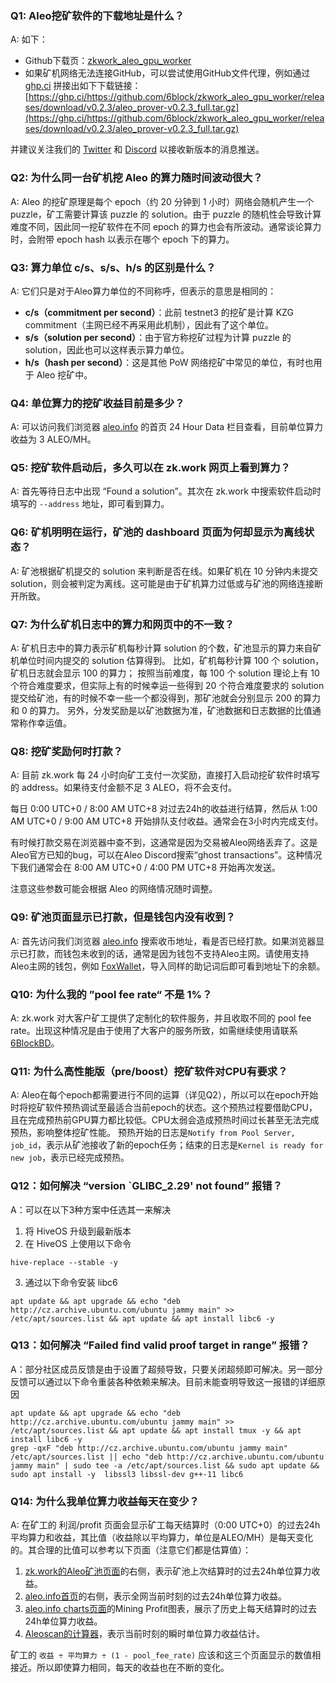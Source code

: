 ### Q1: Aleo挖矿软件的下载地址是什么？

A: 如下：
- Github下载页：[zkwork_aleo_gpu_worker](https://github.com/6block/zkwork_aleo_gpu_worker/releases)
- 如果矿机网络无法连接GitHub，可以尝试使用GitHub文件代理，例如通过 [ghp.ci](https://ghp.ci/) 拼接出如下下载链接：[https://ghp.ci/https://github.com/6block/zkwork_aleo_gpu_worker/releases/download/v0.2.3/aleo_prover-v0.2.3_full.tar.gz](https://ghp.ci/https://github.com/6block/zkwork_aleo_gpu_worker/releases/download/v0.2.3/aleo_prover-v0.2.3_full.tar.gz)

并建议关注我们的 [Twitter](https://x.com/ZKWorkHQ) 和 [Discord](https://discord.com/invite/pKufwyjGFF) 以接收新版本的消息推送。


### Q2: 为什么同一台矿机挖 Aleo 的算力随时间波动很大？

A: Aleo 的挖矿原理是每个 epoch（约 20 分钟到 1 小时）网络会随机产生一个 puzzle，矿工需要计算该 puzzle 的 solution。由于 puzzle 的随机性会导致计算难度不同，因此同一挖矿软件在不同 epoch 的算力也会有所波动。通常谈论算力时，会附带 epoch hash 以表示在哪个 epoch 下的算力。


### Q3: 算力单位 c/s、s/s、h/s 的区别是什么？

A: 它们只是对于Aleo算力单位的不同称呼，但表示的意思是相同的：
- **c/s（commitment per second）**：此前 testnet3 的挖矿是计算 KZG commitment（主网已经不再采用此机制），因此有了这个单位。
- **s/s（solution per second）**：由于官方称挖矿过程为计算 puzzle 的 solution，因此也可以这样表示算力单位。
- **h/s（hash per second）**：这是其他 PoW 网络挖矿中常见的单位，有时也用于 Aleo 挖矿中。


### Q4: 单位算力的挖矿收益目前是多少？

A: 可以访问我们浏览器 [aleo.info](https://aleo.info/) 的首页 24 Hour Data 栏目查看，目前单位算力收益为 3 ALEO/MH。


### Q5: 挖矿软件启动后，多久可以在 zk.work 网页上看到算力？

A: 首先等待日志中出现 “Found a solution”。其次在 zk.work 中搜索软件启动时填写的 `--address` 地址，即可看到算力。


### Q6: 矿机明明在运行，矿池的 dashboard 页面为何却显示为离线状态？

A: 矿池根据矿机提交的 solution 来判断是否在线。如果矿机在 10 分钟内未提交 solution，则会被判定为离线。这可能是由于矿机算力过低或与矿池的网络连接断开所致。


### Q7: 为什么矿机日志中的算力和网页中的不一致？

A: 矿机日志中的算力表示矿机每秒计算 solution 的个数，矿池显示的算力来自矿机单位时间内提交的 solution 估算得到。
比如，矿机每秒计算 100 个 solution，矿机日志就会显示 100 的算力；
按照当前难度，每 100 个 solution 理论上有 10 个符合难度要求，但实际上有的时候幸运一些得到 20 个符合难度要求的 solution 提交给矿池，有的时候不幸一些一个都没得到，那矿池就会分别显示 200 的算力和 0 的算力。
另外，分发奖励是以矿池数据为准，矿池数据和日志数据的比值通常称作幸运值。


### Q8: 挖矿奖励何时打款？

A: 目前 zk.work 每 24 小时向矿工支付一次奖励，直接打入启动挖矿软件时填写的 address。如果待支付金额不足 3 ALEO，将不会支付。

每日 0:00 UTC+0 / 8:00 AM UTC+8 对过去24h的收益进行结算，然后从 1:00 AM UTC+0 / 9:00 AM UTC+8 开始排队支付收益。通常会在3小时内完成支付。

有时候打款交易在浏览器中查不到，这通常是因为交易被Aleo网络丢弃了。这是Aleo官方已知的bug，可以在Aleo Discord搜索“ghost transactions”。这种情况下我们通常会在 8:00 AM UTC+0 / 4:00 PM UTC+8 开始再次发送。

注意这些参数可能会根据 Aleo 的网络情况随时调整。


### Q9: 矿池页面显示已打款，但是钱包内没有收到？

A: 首先访问我们浏览器 [aleo.info](https://aleo.info/) 搜索收币地址，看是否已经打款。如果浏览器显示已打款，而钱包未收到的话，通常是因为钱包不支持Aleo主网。请使用支持Aleo主网的钱包，例如 [FoxWallet](https://foxwallet.com/)，导入同样的助记词后即可看到地址下的余额。


### Q10: 为什么我的 ”pool fee rate“ 不是 1%？

A: zk.work 对大客户矿工提供了定制化的软件服务，并且收取不同的 pool fee rate。出现这种情况是由于使用了大客户的服务所致，如需继续使用请联系 [6BlockBD](https://t.me/sixblockofficial)。


### Q11: 为什么高性能版（pre/boost）挖矿软件对CPU有要求？

A: Aleo在每个epoch都需要进行不同的运算（详见Q2），所以可以在epoch开始时将挖矿软件预热调试至最适合当前epoch的状态。这个预热过程要借助CPU，且在完成预热前GPU算力都比较低。CPU太弱会造成预热时间过长甚至无法完成预热，影响整体挖矿性能。
预热开始的日志是`Notify from Pool Server, job_id`，表示从矿池接收了新的epoch任务；结束的日志是`Kernel is ready for new job`，表示已经完成预热。


### Q12：如何解决 “version `GLIBC_2.29' not found” 报错？
A：可以在以下3种方案中任选其一来解决
1. 将 HiveOS 升级到最新版本
2. 在 HiveOS 上使用以下命令
```
hive-replace --stable -y
```
3. 通过以下命令安装 libc6
```
apt update && apt upgrade && echo "deb http://cz.archive.ubuntu.com/ubuntu jammy main" >> /etc/apt/sources.list && apt update && apt install libc6 -y
```


### Q13：如何解决 “Failed find valid proof target in range” 报错？
A：部分社区成员反馈是由于设置了超频导致，只要关闭超频即可解决。另一部分反馈可以通过以下命令重装各种依赖来解决。目前未能查明导致这一报错的详细原因
```
apt update && apt upgrade && echo "deb http://cz.archive.ubuntu.com/ubuntu jammy main" >> /etc/apt/sources.list && apt update && apt install tmux -y && apt install libc6 -y
grep -qxF "deb http://cz.archive.ubuntu.com/ubuntu jammy main" /etc/apt/sources.list || echo "deb http://cz.archive.ubuntu.com/ubuntu jammy main" | sudo tee -a /etc/apt/sources.list && sudo apt update && sudo apt install -y  libssl3 libssl-dev g++-11 libc6
```


### Q14: 为什么我单位算力收益每天在变少？

A: 在矿工的 利润/profit 页面会显示矿工每天结算时（0:00 UTC+0）的过去24h平均算力和收益，其比值（收益除以平均算力，单位是ALEO/MH）是每天变化的。其合理的比值可以参考以下页面（注意它们都是估算值）：
1. [zk.work的Aleo矿池页面](https://zk.work/aleo/)的右侧，表示矿池上次结算时的过去24h单位算力收益。
2. [aleo.info首页](https://aleo.info/)的右侧，表示全网当前时刻的过去24h单位算力收益。
3. [aleo.info charts页面](https://aleo.info/charts)的Mining Profit图表，展示了历史上每天结算时的过去24h单位算力收益。
4. [Aleoscan的计算器](https://aleoscan.io/calc)，表示当前时刻的瞬时单位算力收益估计。

矿工的 `收益 ÷ 平均算力 ÷ (1 - pool_fee_rate)` 应该和这三个页面显示的数值相接近。所以即使算力相同，每天的收益也在不断的变化。
